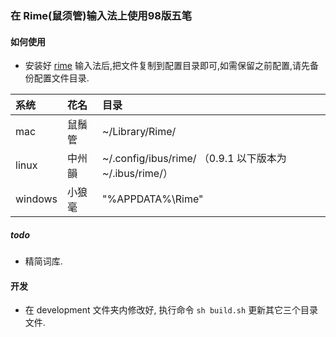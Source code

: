 ### 在 Rime(鼠须管)输入法上使用98版五笔

#### 如何使用
* 安装好 [rime](http://rime.im/) 输入法后,把文件复制到配置目录即可,如需保留之前配置,请先备份配置文件目录.

| 系统 | 花名 | 目录 |
|:-----|:----|:----|
| mac  | 鼠鬚管 | ~/Library/Rime/ |
| linux | 中州韻 | ~/.config/ibus/rime/ （0.9.1 以下版本为 ~/.ibus/rime/）|
| windows | 小狼毫 | "%APPDATA%\Rime" |

##### todo
* 精简词库.

#### 开发
* 在 development 文件夹内修改好, 执行命令 `sh build.sh` 更新其它三个目录文件.
